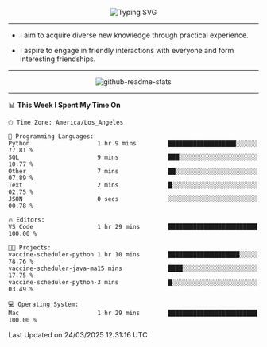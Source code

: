 <p align="center">
  <img src="https://readme-typing-svg.demolab.com?font=Fira+Code&weight=500&size=32&duration=2500&pause=1600&center=true&vCenter=true&random=false&width=1024&height=64&lines=Hi+there+%F0%9F%91%8B;I'm+delighted+you+could+make+it+here+%F0%9F%8E%89;I'm+Harry%2C+a+college+student+still+finding+my+way" alt="Typing SVG" />
</p>


---


- I aim to acquire diverse new knowledge through practical experience.

- I aspire to engage in friendly interactions with everyone and form interesting friendships.


---


<p align="center">
  <img src="https://github-readme-stats.vercel.app/api?username=Harry-Jing&show_icons=true" alt="github-readme-stats"/>
</p>


---

<!--START_SECTION:waka-->
📊 **This Week I Spent My Time On** 

```text
🕑︎ Time Zone: America/Los_Angeles

💬 Programming Languages: 
Python                   1 hr 9 mins         ███████████████████░░░░░░   77.81 % 
SQL                      9 mins              ███░░░░░░░░░░░░░░░░░░░░░░   10.77 % 
Other                    7 mins              ██░░░░░░░░░░░░░░░░░░░░░░░   07.89 % 
Text                     2 mins              █░░░░░░░░░░░░░░░░░░░░░░░░   02.75 % 
JSON                     0 secs              ░░░░░░░░░░░░░░░░░░░░░░░░░   00.78 % 

🔥 Editors: 
VS Code                  1 hr 29 mins        █████████████████████████   100.00 % 

🐱‍💻 Projects: 
vaccine-scheduler-python 1 hr 10 mins        ████████████████████░░░░░   78.76 % 
vaccine-scheduler-java-ma15 mins             ████░░░░░░░░░░░░░░░░░░░░░   17.75 % 
vaccine-scheduler-python-3 mins              █░░░░░░░░░░░░░░░░░░░░░░░░   03.49 % 

💻 Operating System: 
Mac                      1 hr 29 mins        █████████████████████████   100.00 % 
```


 Last Updated on 24/03/2025 12:31:16 UTC
<!--END_SECTION:waka-->
